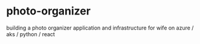 # photo-organizer
building a photo organizer application and infrastructure for wife on azure / aks / python / react
